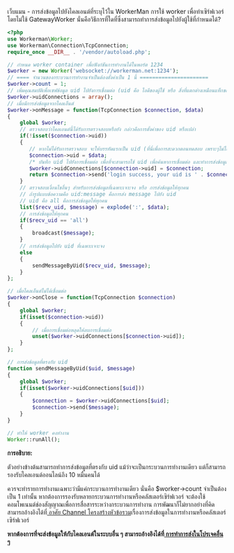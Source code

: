 เว็บแมน - การส่งข้อมูลไปยังไคลเอนต์ที่ระบุไว้ใน WorkerMan
การใช้ worker เพื่อทำเซิร์ฟเวอร์ โดยไม่ใช้ GatewayWorker นั่นคือวิธีการที่ใดที่ซึ่งสามารถทำการส่งข้อมูลไปยังผู้ใช้ที่กำหนดได้?

```php
<?php
use Workerman\Worker;
use Workerman\Connection\TcpConnection;
require_once __DIR__ . '/vendor/autoload.php';

// กำหนด worker container เพื่อฟังก์ชันการทำงานได้ในพอร์ต 1234
$worker = new Worker('websocket://workerman.net:1234');
// ==== จำนวนของกระบวนการทำงานจำเป็นต้องตั้งค่าเป็น 1 นี้ ======================
$worker->count = 1;
// เพิ่มคุณสมบัติเพื่อเซฟข้อมูล uid ไปยังการเชื่อมต่อ (uid คือ ไอดีของผู้ใช้ หรือ สิ่งที่แตกต่างเหมือนแท็กของไคลเอนต์)
$worker->uidConnections = array();
// เมื่อมีการส่งข้อมูลจากไคลเอ็นต์
$worker->onMessage = function(TcpConnection $connection, $data)
{
    global $worker;
    // ตรวจสอบว่าไคลเอนต์นี้ได้รับการตรวจสอบหรือยัง กล่าวคือการตั้งค่าของ uid หรือเปล่า
    if(!isset($connection->uid))
    {
       // หากไม่ได้รับการตรวจสอบ จะให้บรรทัดแรกเป็น uid (ที่นี่เพื่อการสะดวกตอนทดสอบ เพราะๆไม่ได้ทำการตรวจสอบจริง)
       $connection->uid = $data;
       /* บันทึก uid ไปยังการเชื่อมต่อ เพื่อที่จะสามารถใช้ uid เพื่อค้นหาการเชื่อมต่อ และทำการส่งข้อมูลที่เฉพาะเจาะจง */
       $worker->uidConnections[$connection->uid] = $connection;
       return $connection->send('login success, your uid is ' . $connection->uid);
    }
    // ตรวจสอบเงื่อนไขอื่นๆ สำหรับการส่งข้อมูลที่เฉพาะเจาะจง หรือ การส่งข้อมูลให้ทุกคน
    // ถ้ารูปแบบข้อความคือ uid:message คือการส่ง message ไปยัง uid
    // uid คือ all คือการส่งข้อมูลให้ทุกคน
    list($recv_uid, $message) = explode(':', $data);
    // การส่งข้อมูลให้ทุกคน
    if($recv_uid == 'all')
    {
        broadcast($message);
    }
    // การส่งข้อมูลไปยัง uid ที่เฉพาะเจาะจง
    else
    {
        sendMessageByUid($recv_uid, $message);
    }
};

// เมื่อไคลเอ็นต์ไม่ได้เชื่อมต่อ
$worker->onClose = function(TcpConnection $connection)
{
    global $worker;
    if(isset($connection->uid))
    {
        // เมื่อการเชื่อมต่อหลุดให้ลบการเชื่อมต่อ
        unset($worker->uidConnections[$connection->uid]);
    }
};

// การส่งข้อมูลที่ตรงกับ uid
function sendMessageByUid($uid, $message)
{
    global $worker;
    if(isset($worker->uidConnections[$uid]))
    {
        $connection = $worker->uidConnections[$uid];
        $connection->send($message);
    }
}

// ทำให้ worker คงทำงาน
Worker::runAll();
```

**การอธิบาย:**

ตัวอย่างข้างต้นสามารถทำการส่งข้อมูลที่ตรงกับ uid แม้ว่าจะเป็นกระบวนการทำงานเดียว แต่ก็สามารถรองรับไคลเอนต์ออนไลน์ถึง 10 หมื่นคนได้

ควรจะทำรายการทำงานเฉพาะว่ามีแค่กระบวนการทำงานเดียว นั่นคือ $worker->count จำเป็นต้องเป็น 1 เท่านั้น หากต้องการรองรับหลายกระบวนการทำงานหรือคลัสเตอร์เซิร์ฟเวอร์ จะต้องใช้คอมโพเนนต์ช่องสัญญาณเพื่อการสื่อสารระหว่างกระบวนการทำงาน การพัฒนาก็ไม่ยากอย่างที่คิด สามารถอ้างอิงได้ที่[ อาศัย Channel โครงสร้างหัวข้อรวม](../components/channel-examples.md)เรื่องการส่งข้อมูลในการทำงานหรือคลัสเตอร์เซิร์ฟเวอร์

**หากต้องการที่จะส่งข้อมูลให้กับไคลเอนต์ในระบบอื่น ๆ สามารถอ้างอิงได้ที่[ การทำการส่งในโปรเจคอื่น ๆ](push-in-other-project.md)**

